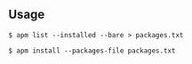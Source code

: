 ## Usage

```
$ apm list --installed --bare > packages.txt

$ apm install --packages-file packages.txt
```
